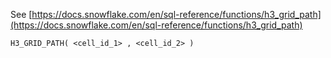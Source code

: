 See [https://docs.snowflake.com/en/sql-reference/functions/h3_grid_path](https://docs.snowflake.com/en/sql-reference/functions/h3_grid_path)
```
H3_GRID_PATH( <cell_id_1> , <cell_id_2> )
```
